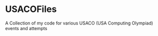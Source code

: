 # USACOFiles
A Collection of my code for various USACO (USA Computing Olympiad) events and attempts
